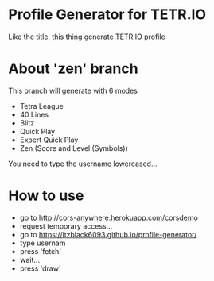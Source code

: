 
# Profile Generator for TETR.IO

Like the title, this thing generate [TETR.IO](https://tetr.io/) profile

# About 'zen' branch

This branch will generate with 6 modes

+ Tetra League
+ 40 Lines
+ Blitz
+ Quick Play
+ Expert Quick Play
+ Zen (Score and Level (Symbols))

You need to type the username lowercased...

# How to use
+ go to http://cors-anywhere.herokuapp.com/corsdemo
+ request temporary access...
+ go to https://itzblack6093.github.io/profile-generator/
+ type usernam
+ press 'fetch'
+ wait...
+ press 'draw'



